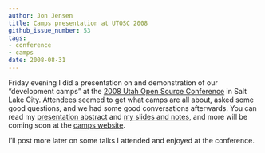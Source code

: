 ```yaml
---
author: Jon Jensen
title: Camps presentation at UTOSC 2008
github_issue_number: 53
tags:
- conference
- camps
date: 2008-08-31
---
```


Friday evening I did a presentation on and demonstration of our “development camps” at the [2008 Utah Open Source Conference](https://web.archive.org/web/20080901001212/http://2008.utosc.com/pages/home/) in Salt Lake City. Attendees seemed to get what camps are all about, asked some good questions, and we had some good conversations afterwards. You can read my [presentation abstract](https://web.archive.org/web/20080901001218/http://2008.utosc.com:80/presentation/81/) and [my slides and notes](http://www.devcamps.org/camps-presentation-20080829/), and more will be coming soon at the [camps website](http://www.devcamps.org/).

I’ll post more later on some talks I attended and enjoyed at the conference.

